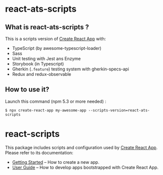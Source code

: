 # react-ats-scripts

## What is react-ats-scripts ?
This is a scripts version of [Create React App](https://github.com/facebookincubator/create-react-app) with:
* TypeScript (by awesome-typescript-loader)
* Sass
* Unit testing with Jest ans Enzyme
* Storybook (in Typescript)
* Gherkin (`.feature`) testing system with gherkin-specs-api
* Redux and redux-observable


## How to use it?

Launch this command (npm 5.3 or more needed) :
``` shell
$ npx create-react-app my-awesome-app --scripts-version=react-ats-scripts
```


# react-scripts

This package includes scripts and configuration used by [Create React App](https://github.com/facebookincubator/create-react-app).<br>
Please refer to its documentation:

* [Getting Started](https://github.com/facebookincubator/create-react-app/blob/master/README.md#getting-started) – How to create a new app.
* [User Guide](https://github.com/facebookincubator/create-react-app/blob/master/packages/react-scripts/template/README.md) – How to develop apps bootstrapped with Create React App.
